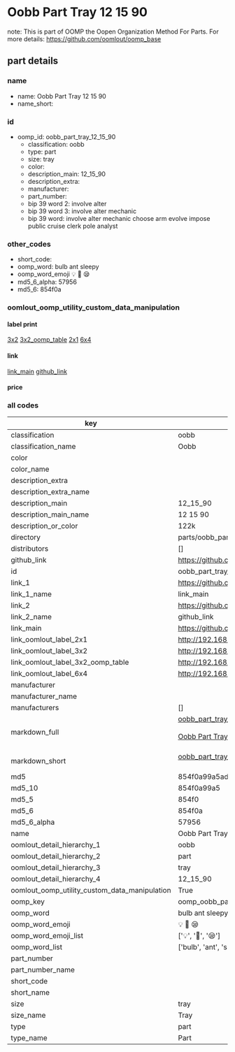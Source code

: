 # Oobb Part Tray 12 15 90  

note: This is part of OOMP the Oopen Organization Method For Parts. For more details: https://github.com/oomlout/oomp_base

##  part details





### name
* name: Oobb Part Tray 12 15 90
* name_short: 
### id
* oomp_id: oobb_part_tray_12_15_90
  * classification: oobb
  * type: part
  * size: tray
  * color: 
  * description_main: 12_15_90
  * description_extra: 
  * manufacturer: 
  * part_number: 
  * bip 39 word 2: involve alter
  * bip 39 word 3: involve alter mechanic
  * bip 39 word: involve alter mechanic choose arm evolve impose public cruise clerk pole analyst

### other_codes
* short_code: 
* oomp_word: bulb ant sleepy
* oomp_word_emoji :bulb: :ant: :sleepy:
* md5_6_alpha: 57956
* md5_6: 854f0a






### oomlout_oomp_utility_custom_data_manipulation
#### label print
[3x2](http://192.168.1.245:1112/?label=oomp%2057956)
[3x2_oomp_table](http://192.168.1.107:1112/?label=oomp%2057956)
[2x1](http://192.168.1.242:1112/?label=oomp%2057956)
[6x4](http://192.168.1.55:1112/?label=oomp%2057956)    

#### link

[link_main](https://github.com/oomlout/oomlout_oomp_current_version_messy/tree/main/parts/oobb_part_tray_12_15_90) [github_link](https://github.com/oomlout/oomlout_oomp_part_src/tree/main/parts/oobb_part_tray_12_15_90)                             

#### price







### all codes 
| key | value |  
| --- | --- |  
| classification | oobb |  
| classification_name | Oobb |  
| color |  |  
| color_name |  |  
| description_extra |  |  
| description_extra_name |  |  
| description_main | 12_15_90 |  
| description_main_name | 12 15 90 |  
| description_or_color | 122k |  
| directory | parts/oobb_part_tray_12_15_90 |  
| distributors | [] |  
| github_link | https://github.com/oomlout/oomlout_oomp_part_src/tree/main/parts/oobb_part_tray_12_15_90 |  
| id | oobb_part_tray_12_15_90 |  
| link_1 | https://github.com/oomlout/oomlout_oomp_current_version_messy/tree/main/parts/oobb_part_tray_12_15_90 |  
| link_1_name | link_main |  
| link_2 | https://github.com/oomlout/oomlout_oomp_part_src/tree/main/parts/oobb_part_tray_12_15_90 |  
| link_2_name | github_link |  
| link_main | https://github.com/oomlout/oomlout_oomp_current_version_messy/tree/main/parts/oobb_part_tray_12_15_90 |  
| link_oomlout_label_2x1 | http://192.168.1.242:1112/?label=oomp%2057956 |  
| link_oomlout_label_3x2 | http://192.168.1.245:1112/?label=oomp%2057956 |  
| link_oomlout_label_3x2_oomp_table | http://192.168.1.107:1112/?label=oomp%2057956 |  
| link_oomlout_label_6x4 | http://192.168.1.55:1112/?label=oomp%2057956 |  
| manufacturer |  |  
| manufacturer_name |  |  
| manufacturers | [] |  
| markdown_full | [oobb_part_tray_12_15_90](https://github.com/oomlout/oomlout_oomp_current_version_messy/tree/main/parts/oobb_part_tray_12_15_90)<br>[](https://github.com/oomlout/oomlout_oomp_current_version_messy/tree/main/parts/oobb_part_tray_12_15_90)<br>[Oobb Part Tray 12 15 90](https://github.com/oomlout/oomlout_oomp_current_version_messy/tree/main/parts/oobb_part_tray_12_15_90)<br><br> |  
| markdown_short | [oobb_part_tray_12_15_90](https://github.com/oomlout/oomlout_oomp_current_version_messy/tree/main/parts/oobb_part_tray_12_15_90)<br><br> |  
| md5 | 854f0a99a5ad0e3d3885d2851441dbb1 |  
| md5_10 | 854f0a99a5 |  
| md5_5 | 854f0 |  
| md5_6 | 854f0a |  
| md5_6_alpha | 57956 |  
| name | Oobb Part Tray 12 15 90 |  
| oomlout_detail_hierarchy_1 | oobb |  
| oomlout_detail_hierarchy_2 | part |  
| oomlout_detail_hierarchy_3 | tray |  
| oomlout_detail_hierarchy_4 | 12_15_90 |  
| oomlout_oomp_utility_custom_data_manipulation | True |  
| oomp_key | oomp_oobb_part_tray_12_15_90 |  
| oomp_word | bulb ant sleepy |  
| oomp_word_emoji | :bulb: :ant: :sleepy: |  
| oomp_word_emoji_list | [':bulb:', ':ant:', ':sleepy:'] |  
| oomp_word_list | ['bulb', 'ant', 'sleepy'] |  
| part_number |  |  
| part_number_name |  |  
| short_code |  |  
| short_name |  |  
| size | tray |  
| size_name | Tray |  
| type | part |  
| type_name | Part |  
